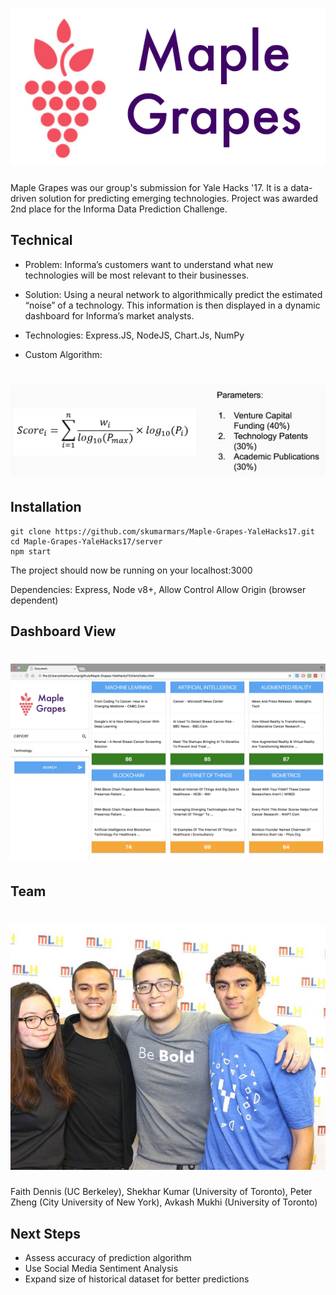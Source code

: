 # ![Dispatch](media/logo.png)

Maple Grapes was our group's submission for Yale Hacks '17.  It is a data-driven solution for predicting emerging technologies. Project was awarded 2nd place for the Informa Data Prediction Challenge.


## Technical

* Problem: Informa’s customers want to understand what new technologies will be most relevant to their businesses.

* Solution: Using a neural network to algorithmically predict the estimated “noise” of a technology. This information is then displayed in a dynamic dashboard for Informa’s market analysts.

* Technologies: Express.JS, NodeJS, Chart.Js, NumPy

* Custom Algorithm: 

# ![algorithm](media/algo.png)


## Installation

```
git clone https://github.com/skumarmars/Maple-Grapes-YaleHacks17.git
cd Maple-Grapes-YaleHacks17/server
npm start
```

The project should now be running on your localhost:3000

Dependencies: Express, Node v8+, Allow Control Allow Origin (browser dependent)


## Dashboard View

# ![demo](media/dashboard.png)

## Team

# ![team](media/team.jpg)

Faith Dennis (UC Berkeley), Shekhar Kumar (University of Toronto), Peter Zheng (City University of New York), Avkash Mukhi (University of Toronto)

## Next Steps

* Assess accuracy of prediction algorithm
* Use Social Media Sentiment Analysis
* Expand size of historical dataset for better predictions